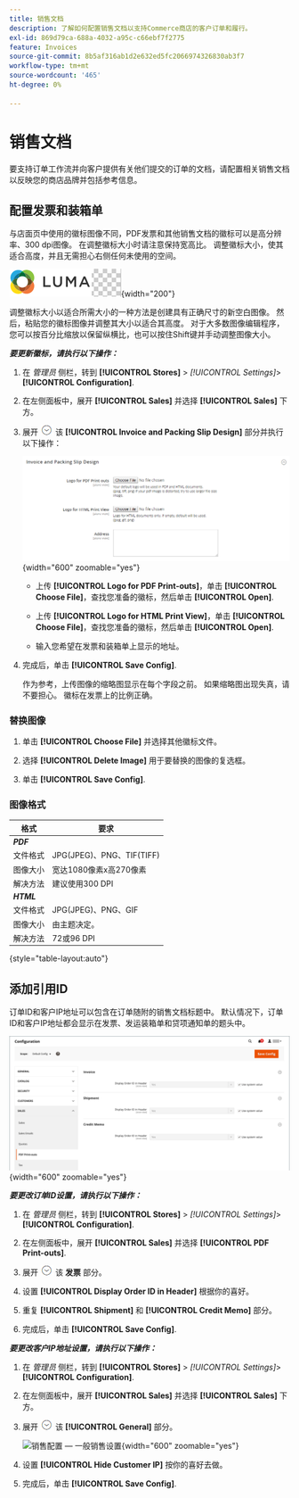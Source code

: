 ```yaml
---
title: 销售文档
description: 了解如何配置销售文档以支持Commerce商店的客户订单和履行。
exl-id: 869d79ca-688a-4032-a95c-c66ebf7f2775
feature: Invoices
source-git-commit: 8b5af316ab1d2e632ed5fc2066974326830ab3f7
workflow-type: tm+mt
source-wordcount: '465'
ht-degree: 0%

---
```


# 销售文档

要支持订单工作流并向客户提供有关他们提交的订单的文档，请配置相关销售文档以反映您的商店品牌并包括参考信息。

## 配置发票和装箱单

与店面页中使用的徽标图像不同，PDF发票和其他销售文档的徽标可以是高分辨率、300 dpi图像。 在调整徽标大小时请注意保持宽高比。 调整徽标大小，使其适合高度，并且无需担心右侧任何未使用的空间。

![示例徽标](./assets/logo-pdf.png){width="200"}

调整徽标大小以适合所需大小的一种方法是创建具有正确尺寸的新空白图像。 然后，粘贴您的徽标图像并调整其大小以适合其高度。 对于大多数图像编辑程序，您可以按百分比缩放以保留纵横比，也可以按住Shift键并手动调整图像大小。

**_要更新徽标，请执行以下操作：_**

1. 在 _管理员_ 侧栏，转到 **[!UICONTROL Stores]** > _[!UICONTROL Settings]_>**[!UICONTROL Configuration]**.

1. 在左侧面板中，展开 **[!UICONTROL Sales]** 并选择 **[!UICONTROL Sales]** 下方。

1. 展开 ![扩展选择器](../assets/icon-display-expand.png) 该 **[!UICONTROL Invoice and Packing Slip Design]** 部分并执行以下操作：

   ![销售配置 — 销售发票和装箱单设计](../configuration-reference/sales/assets/sales-invoice-packing-slip-design.png){width="600" zoomable="yes"}

   - 上传 **[!UICONTROL Logo for PDF Print-outs]**，单击 **[!UICONTROL Choose File]**，查找您准备的徽标，然后单击 **[!UICONTROL Open]**.

   - 上传 **[!UICONTROL Logo for HTML Print View]**，单击 **[!UICONTROL Choose File]**，查找您准备的徽标，然后单击 **[!UICONTROL Open]**.

   - 输入您希望在发票和装箱单上显示的地址。

1. 完成后，单击 **[!UICONTROL Save Config]**.

   作为参考，上传图像的缩略图显示在每个字段之前。 如果缩略图出现失真，请不要担心。 徽标在发票上的比例正确。

### 替换图像

1. 单击 **[!UICONTROL Choose File]** 并选择其他徽标文件。

1. 选择 **[!UICONTROL Delete Image]** 用于要替换的图像的复选框。

1. 单击 **[!UICONTROL Save Config]**.

### 图像格式

| 格式 | 要求 |
|--- |------------------------------------------|
| **_PDF_** |  |
| 文件格式 | JPG(JPEG)、PNG、TIF(TIFF) |
| 图像大小 | 宽达1080像素x高270像素 |
| 解决方法 | 建议使用300 DPI |
| **_HTML_** |  |
| 文件格式 | JPG(JPEG)、PNG、GIF |
| 图像大小 | 由主题决定。 |
| 解决方法 | 72或96 DPI |

{style="table-layout:auto"}

## 添加引用ID

订单ID和客户IP地址可以包含在订单随附的销售文档标题中。 默认情况下，订单ID和客户IP地址都会显示在发票、发运装箱单和贷项通知单的题头中。

![Sales配置 — PDF输出](./assets/config-sales-pdf-print-outs.png){width="600" zoomable="yes"}

**_要更改订单ID设置，请执行以下操作：_**

1. 在 _管理员_ 侧栏，转到 **[!UICONTROL Stores]** > _[!UICONTROL Settings]_>**[!UICONTROL Configuration]**.

1. 在左侧面板中，展开 **[!UICONTROL Sales]** 并选择 **[!UICONTROL PDF Print-outs]**.

1. 展开 ![扩展选择器](../assets/icon-display-expand.png) 该 **发票** 部分。

1. 设置 **[!UICONTROL Display Order ID in Header]** 根据你的喜好。

1. 重复 **[!UICONTROL Shipment]** 和 **[!UICONTROL Credit Memo]** 部分。

1. 完成后，单击 **[!UICONTROL Save Config]**.

**_要更改客户IP地址设置，请执行以下操作：_**

1. 在 _管理员_ 侧栏，转到 **[!UICONTROL Stores]** > _[!UICONTROL Settings]_>**[!UICONTROL Configuration]**.

1. 在左侧面板中，展开 **[!UICONTROL Sales]** 并选择 **[!UICONTROL Sales]** 下方。

1. 展开 ![扩展选择器](../assets/icon-display-expand.png) 该 **[!UICONTROL General]** 部分。

   ![销售配置 — 一般销售设置](../configuration-reference/sales/assets/sales-general.png){width="600" zoomable="yes"}

1. 设置 **[!UICONTROL Hide Customer IP]** 按你的喜好去做。

1. 完成后，单击 **[!UICONTROL Save Config]**.
